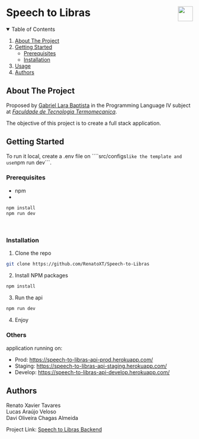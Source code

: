 # Speech to Libras<img align="right" height="40" src="https://cdn.shortpixel.ai/client/q_glossy,ret_img,w_228,h_73/http://ftt.com.br/home/wp-content/uploads/2019/10/logo.png">


<!-- TABLE OF CONTENTS -->
<details open="open">
  <summary>Table of Contents</summary>
  <ol>
    <li>
      <a href="#about-the-project">About The Project</a>
    </li>
    <li>
      <a href="#getting-started">Getting Started</a>
      <ul>
        <li><a href="#prerequisites">Prerequisites</a></li>
        <li><a href="#installation">Installation</a></li>
      </ul>
    </li>
    <li><a href="#usage">Usage</a></li>
    <li><a href="#authors">Authors</a></li>
  </ol>
</details>


<!-- ABOUT THE PROJECT -->
## About The Project

Proposed by [Gabriel Lara Baptista](https://github.com/gabrielbaptista) in the Programming Language IV subject at [*Faculdade de Tecnologia Termomecanica*](http://www.ftt.com.br/).

The objective of this project is to create a full stack application.

<!-- GETTING STARTED -->
## Getting Started
To run it local, create a .env file on ````src/configs``` like the template and use ```npm run dev```.

### Prerequisites
* npm
* 
```sh
npm install
npm run dev
```
<br>

### Installation

1. Clone the repo
```sh
git clone https://github.com/RenatoXT/Speech-to-Libras
```
2. Install NPM packages
```sh
npm install
```
3. Run the api
```sh
npm run dev
```
4. Enjoy

### Others
application running on:
  -  Prod: 
       https://speech-to-libras-api-prod.herokuapp.com/
  -  Staging:
       https://speech-to-libras-api-staging.herokuapp.com/
  -  Develop:
       https://speech-to-libras-api-develop.herokuapp.com/

<!-- Authors -->
## Authors

Renato Xavier Tavares
<br>
Lucas Araújo Veloso
<br>
Davi Oliveira Chagas Almeida
<br>

Project Link: [Speech to Libras Backend](https://github.com/RenatoXT/Speech-to-Libras-Backend)
